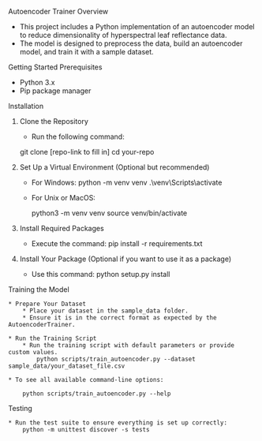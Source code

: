 Autoencoder Trainer
Overview

* This project includes a Python implementation of an autoencoder model to reduce dimensionality of hyperspectral leaf reflectance data.
* The model is designed to preprocess the data, build an autoencoder model, and train it with a sample dataset.

Getting Started
Prerequisites

* Python 3.x
* Pip package manager

Installation

1. Clone the Repository
    * Run the following command:

    git clone [repo-link to fill in]
    cd your-repo

2. Set Up a Virtual Environment (Optional but recommended)

    * For Windows:
        python -m venv venv
        .\venv\Scripts\activate

    * For Unix or MacOS:
    
        python3 -m venv venv
        source venv/bin/activate

3. Install Required Packages

    * Execute the command:
        pip install -r requirements.txt

4. Install Your Package (Optional if you want to use it as a package)

    * Use this command:
        python setup.py install

Training the Model

    * Prepare Your Dataset
        * Place your dataset in the sample_data folder.
        * Ensure it is in the correct format as expected by the AutoencoderTrainer.

    * Run the Training Script
        * Run the training script with default parameters or provide custom values.
            python scripts/train_autoencoder.py --dataset sample_data/your_dataset_file.csv

    * To see all available command-line options:

        python scripts/train_autoencoder.py --help

Testing

    * Run the test suite to ensure everything is set up correctly:
        python -m unittest discover -s tests
